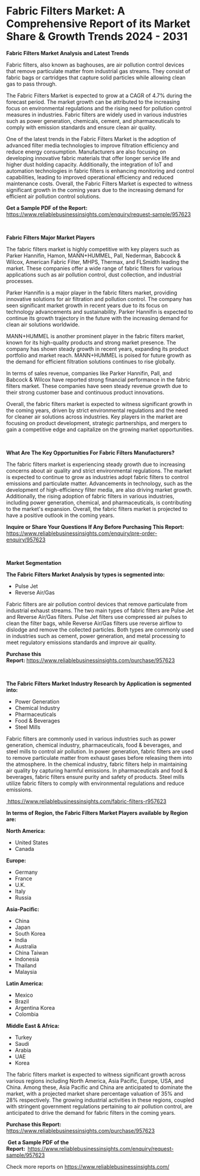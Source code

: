 <p><h1>Fabric Filters Market: A Comprehensive Report of its Market Share & Growth Trends 2024 - 2031</h1></p><p><strong>Fabric Filters Market Analysis and Latest Trends</strong></p>
<p><p>Fabric filters, also known as baghouses, are air pollution control devices that remove particulate matter from industrial gas streams. They consist of fabric bags or cartridges that capture solid particles while allowing clean gas to pass through.</p><p>The Fabric Filters Market is expected to grow at a CAGR of 4.7% during the forecast period. The market growth can be attributed to the increasing focus on environmental regulations and the rising need for pollution control measures in industries. Fabric filters are widely used in various industries such as power generation, chemicals, cement, and pharmaceuticals to comply with emission standards and ensure clean air quality.</p><p>One of the latest trends in the Fabric Filters Market is the adoption of advanced filter media technologies to improve filtration efficiency and reduce energy consumption. Manufacturers are also focusing on developing innovative fabric materials that offer longer service life and higher dust holding capacity. Additionally, the integration of IoT and automation technologies in fabric filters is enhancing monitoring and control capabilities, leading to improved operational efficiency and reduced maintenance costs. Overall, the Fabric Filters Market is expected to witness significant growth in the coming years due to the increasing demand for efficient air pollution control solutions.</p></p>
<p><strong>Get a Sample PDF of the Report:&nbsp;</strong> <a href="https://www.reliablebusinessinsights.com/enquiry/request-sample/957623">https://www.reliablebusinessinsights.com/enquiry/request-sample/957623</a></p>
<p>&nbsp;</p>
<p><strong>Fabric Filters Major Market Players</strong></p>
<p><p>The fabric filters market is highly competitive with key players such as Parker Hannifin, Hamon, MANN+HUMMEL, Pall, Nederman, Babcock & Wilcox, American Fabric Filter, MHPS, Thermax, and FLSmidth leading the market. These companies offer a wide range of fabric filters for various applications such as air pollution control, dust collection, and industrial processes.</p><p>Parker Hannifin is a major player in the fabric filters market, providing innovative solutions for air filtration and pollution control. The company has seen significant market growth in recent years due to its focus on technology advancements and sustainability. Parker Hannifin is expected to continue its growth trajectory in the future with the increasing demand for clean air solutions worldwide.</p><p>MANN+HUMMEL is another prominent player in the fabric filters market, known for its high-quality products and strong market presence. The company has shown steady growth in recent years, expanding its product portfolio and market reach. MANN+HUMMEL is poised for future growth as the demand for efficient filtration solutions continues to rise globally.</p><p>In terms of sales revenue, companies like Parker Hannifin, Pall, and Babcock & Wilcox have reported strong financial performance in the fabric filters market. These companies have seen steady revenue growth due to their strong customer base and continuous product innovations.</p><p>Overall, the fabric filters market is expected to witness significant growth in the coming years, driven by strict environmental regulations and the need for cleaner air solutions across industries. Key players in the market are focusing on product development, strategic partnerships, and mergers to gain a competitive edge and capitalize on the growing market opportunities.</p></p>
<p>&nbsp;</p>
<p><strong>What Are The Key Opportunities For Fabric Filters Manufacturers?</strong></p>
<p><p>The fabric filters market is experiencing steady growth due to increasing concerns about air quality and strict environmental regulations. The market is expected to continue to grow as industries adopt fabric filters to control emissions and particulate matter. Advancements in technology, such as the development of high-efficiency filter media, are also driving market growth. Additionally, the rising adoption of fabric filters in various industries, including power generation, chemical, and pharmaceuticals, is contributing to the market's expansion. Overall, the fabric filters market is projected to have a positive outlook in the coming years.</p></p>
<p><strong>Inquire or Share Your Questions If Any Before Purchasing This Report:</strong> <a href="https://www.reliablebusinessinsights.com/enquiry/pre-order-enquiry/957623">https://www.reliablebusinessinsights.com/enquiry/pre-order-enquiry/957623</a></p>
<p>&nbsp;</p>
<p><strong>Market Segmentation</strong></p>
<p><strong>The Fabric Filters Market Analysis by types is segmented into:</strong></p>
<p><ul><li>Pulse Jet</li><li>Reverse Air/Gas</li></ul></p>
<p><p>Fabric filters are air pollution control devices that remove particulate from industrial exhaust streams. The two main types of fabric filters are Pulse Jet and Reverse Air/Gas filters. Pulse Jet filters use compressed air pulses to clean the filter bags, while Reverse Air/Gas filters use reverse airflow to dislodge and remove the collected particles. Both types are commonly used in industries such as cement, power generation, and metal processing to meet regulatory emissions standards and improve air quality.</p></p>
<p><strong>Purchase this Report:&nbsp;</strong><a href="https://www.reliablebusinessinsights.com/purchase/957623">https://www.reliablebusinessinsights.com/purchase/957623</a></p>
<p>&nbsp;</p>
<p><strong>The Fabric Filters Market Industry Research by Application is segmented into:</strong></p>
<p><ul><li>Power Generation</li><li>Chemical Industry</li><li>Pharmaceuticals</li><li>Food & Beverages</li><li>Steel Mills</li></ul></p>
<p><p>Fabric filters are commonly used in various industries such as power generation, chemical industry, pharmaceuticals, food & beverages, and steel mills to control air pollution. In power generation, fabric filters are used to remove particulate matter from exhaust gases before releasing them into the atmosphere. In the chemical industry, fabric filters help in maintaining air quality by capturing harmful emissions. In pharmaceuticals and food & beverages, fabric filters ensure purity and safety of products. Steel mills utilize fabric filters to comply with environmental regulations and reduce emissions.</p></p>
<p><a href="https://www.reliablebusinessinsights.com/fabric-filters-r957623">&nbsp;https://www.reliablebusinessinsights.com/fabric-filters-r957623</a></p>
<p><strong>In terms of Region, the Fabric Filters Market Players available by Region are:</strong></p>
<p>
    <p> <strong> North America: </strong>
        <ul>
            <li>United States</li>
            <li>Canada</li>
        </ul>
        </p> 
    <p> <strong> Europe: </strong>
        <ul>
            <li>Germany</li>
            <li>France</li>
            <li>U.K.</li>
            <li>Italy</li>
            <li>Russia</li>
        </ul>
        </p> 
    <p> <strong> Asia-Pacific: </strong>
        <ul>
            <li>China</li>
            <li>Japan</li>
            <li>South Korea</li>
            <li>India</li>
            <li>Australia</li>
            <li>China Taiwan</li>
            <li>Indonesia</li>
            <li>Thailand</li>
            <li>Malaysia</li>
        </ul>
        </p> 
    <p> <strong> Latin America: </strong>
        <ul>
            <li>Mexico</li>
            <li>Brazil</li>
            <li>Argentina Korea</li>
            <li>Colombia</li>
        </ul>
        </p> 
    <p> <strong> Middle East & Africa: </strong>
        <ul>
            <li>Turkey</li>
            <li>Saudi</li>
            <li>Arabia</li>
            <li>UAE</li>
            <li>Korea</li>
        </ul>
    </p>
    </p>
<p><p>The fabric filters market is expected to witness significant growth across various regions including North America, Asia Pacific, Europe, USA, and China. Among these, Asia Pacific and China are anticipated to dominate the market, with a projected market share percentage valuation of 35% and 28% respectively. The growing industrial activities in these regions, coupled with stringent government regulations pertaining to air pollution control, are anticipated to drive the demand for fabric filters in the coming years.</p></p>
<p><strong>Purchase this Report: </strong><a href="https://www.reliablebusinessinsights.com/purchase/957623">https://www.reliablebusinessinsights.com/purchase/957623</a></p>
<p>&nbsp;<strong>Get a Sample PDF of the Report:&nbsp;&nbsp;</strong><a href="https://www.reliablebusinessinsights.com/enquiry/request-sample/957623">https://www.reliablebusinessinsights.com/enquiry/request-sample/957623</a></p>
<p><strong></strong></p>
<p>Check more reports on <a href="https://www.reliablebusinessinsights.com/">https://www.reliablebusinessinsights.com/</a></p>